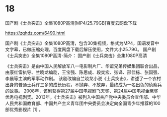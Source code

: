 # 18
国产剧《士兵突击》全集1080P高清[MP4/25.79GB]百度云网盘下载

https://zqhdz.com/6490.html

国产剧《士兵突击》全集1080P高清，包含30集视频，格式为MP4，国语发音中文字幕，已做压缩处理，百度网盘下载后解压使用，文件大小25.79G。
国产剧《士兵突击》全集1080P高清-简介：
国产剧《士兵突击》全集1080P高清

《士兵突击》是由中国人民解放军八一电影制片厂、华谊兄弟传媒集团联合出品，由康红雷执导、兰晓龙编剧，王宝强、陈思成、段奕宏、张译、邢佳栋、张国强、李晨等主演的军事动作剧。
该剧改编自兰晓龙小说《士兵突击》，讲述了一个农村出身的普通士兵许三多的成长历程，不抛弃、不放弃，最终成为一名出色的侦察兵的故事。
2008年，该剧获得第27届中国电视剧飞天奖、第24届中国电视金鹰奖优秀电视剧奖。2013年，《士兵突击》被列入中国共产党中央委员会宣传部、中华人民共和国教育部、中国共产主义青年团中央委员会决定向全国青少年推荐的100部优秀影视片 [1] 。
